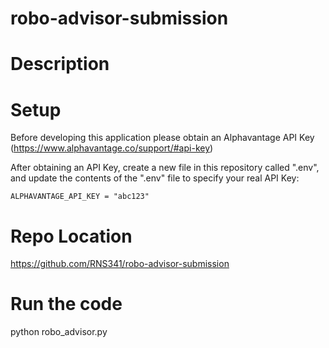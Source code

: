 # robo-advisor-submission

# Description


# Setup
Before developing this application please obtain an Alphavantage API Key (https://www.alphavantage.co/support/#api-key)

After obtaining an API Key, create a new file in this repository called ".env", and update the contents of the ".env" file to specify your real API Key:

    ALPHAVANTAGE_API_KEY = "abc123"

# Repo Location
https://github.com/RNS341/robo-advisor-submission

# Run the code
python robo_advisor.py